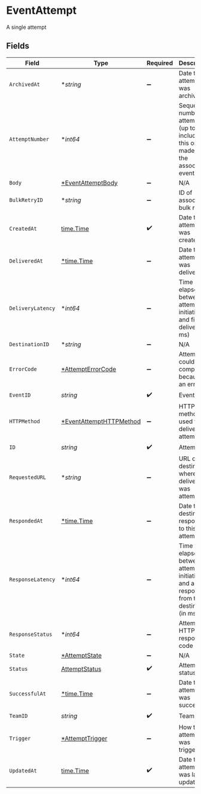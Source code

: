 # EventAttempt

A single attempt


## Fields

| Field                                                                                      | Type                                                                                       | Required                                                                                   | Description                                                                                |
| ------------------------------------------------------------------------------------------ | ------------------------------------------------------------------------------------------ | ------------------------------------------------------------------------------------------ | ------------------------------------------------------------------------------------------ |
| `ArchivedAt`                                                                               | **string*                                                                                  | :heavy_minus_sign:                                                                         | Date the attempt was archived                                                              |
| `AttemptNumber`                                                                            | **int64*                                                                                   | :heavy_minus_sign:                                                                         | Sequential number of attempts (up to and including this one) made for the associated event |
| `Body`                                                                                     | [*EventAttemptBody](../../models/shared/eventattemptbody.md)                               | :heavy_minus_sign:                                                                         | N/A                                                                                        |
| `BulkRetryID`                                                                              | **string*                                                                                  | :heavy_minus_sign:                                                                         | ID of associated bulk retry                                                                |
| `CreatedAt`                                                                                | [time.Time](https://pkg.go.dev/time#Time)                                                  | :heavy_check_mark:                                                                         | Date the attempt was created                                                               |
| `DeliveredAt`                                                                              | [*time.Time](https://pkg.go.dev/time#Time)                                                 | :heavy_minus_sign:                                                                         | Date the attempt was delivered                                                             |
| `DeliveryLatency`                                                                          | **int64*                                                                                   | :heavy_minus_sign:                                                                         | Time elapsed between attempt initiation and final delivery (in ms)                         |
| `DestinationID`                                                                            | **string*                                                                                  | :heavy_minus_sign:                                                                         | N/A                                                                                        |
| `ErrorCode`                                                                                | [*AttemptErrorCode](../../models/shared/attempterrorcode.md)                               | :heavy_minus_sign:                                                                         | Attempt could not complete because of an error                                             |
| `EventID`                                                                                  | *string*                                                                                   | :heavy_check_mark:                                                                         | Event ID                                                                                   |
| `HTTPMethod`                                                                               | [*EventAttemptHTTPMethod](../../models/shared/eventattempthttpmethod.md)                   | :heavy_minus_sign:                                                                         | HTTP method used to deliver the attempt                                                    |
| `ID`                                                                                       | *string*                                                                                   | :heavy_check_mark:                                                                         | Attempt ID                                                                                 |
| `RequestedURL`                                                                             | **string*                                                                                  | :heavy_minus_sign:                                                                         | URL of the destination where delivery was attempted                                        |
| `RespondedAt`                                                                              | [*time.Time](https://pkg.go.dev/time#Time)                                                 | :heavy_minus_sign:                                                                         | Date the destination responded to this attempt                                             |
| `ResponseLatency`                                                                          | **int64*                                                                                   | :heavy_minus_sign:                                                                         | Time elapsed between attempt initiation and a response from the destination (in ms)        |
| `ResponseStatus`                                                                           | **int64*                                                                                   | :heavy_minus_sign:                                                                         | Attempt's HTTP response code                                                               |
| `State`                                                                                    | [*AttemptState](../../models/shared/attemptstate.md)                                       | :heavy_minus_sign:                                                                         | N/A                                                                                        |
| `Status`                                                                                   | [AttemptStatus](../../models/shared/attemptstatus.md)                                      | :heavy_check_mark:                                                                         | Attempt status                                                                             |
| `SuccessfulAt`                                                                             | [*time.Time](https://pkg.go.dev/time#Time)                                                 | :heavy_minus_sign:                                                                         | Date the attempt was successful                                                            |
| `TeamID`                                                                                   | *string*                                                                                   | :heavy_check_mark:                                                                         | Team ID                                                                                    |
| `Trigger`                                                                                  | [*AttemptTrigger](../../models/shared/attempttrigger.md)                                   | :heavy_minus_sign:                                                                         | How the attempt was triggered                                                              |
| `UpdatedAt`                                                                                | [time.Time](https://pkg.go.dev/time#Time)                                                  | :heavy_check_mark:                                                                         | Date the attempt was last updated                                                          |
